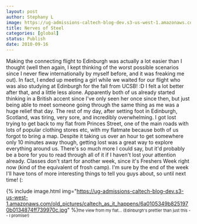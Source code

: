 ```yaml
---
layout: post
author: Stephany L
image: https://ug-admissions-caltech-blog-dev.s3-us-west-1.amazonaws.com/old_pictures/caltech_as_it_happens/6a0105349b8251970b0134874ff570970c.jpg
title: Nerves of Steel 
categories: [global]
status: Publish
date: 2010-09-16
---
```


Making the connecting flight to Edinburgh was actually a lot easier than I thought (well then again, I kept thinking of the worst possible scenarios since I never flew internationally by myself before, and it was freaking me out). In fact, I ended up meeting a girl while we waited for our flight who was also studying at Edinburgh for the fall from UCSB! :D I felt a lot better after that, and a little less alone. Apparently both of us already started thinking in a British accent since I've only seen her once since then, but just being able to meet someone going through the same thing as me was a huge relief that day. The rest of my day, after setting foot in Edinburgh, Scotland, was tiring, very sore, and incredibly overwhelming. I got lost trying to get back to my flat from Princes Street, one of the main roads with lots of popular clothing stores etc, with my flatmate because both of us forgot to bring a map. Despite it taking us over an hour to get somewhere only 10 minutes away though, getting lost was a great way to explore everything around us. There's so much more I could say, but it'd probably be a bore for you to read through all of it if I haven't lost your attention already. Classes don't start for another week, since it's Freshers Week right now (kind of the equivalent of frosh camp). I'm sure by the end of the week I'll have tons of more interesting things to tell you guys about, so until next time! (: 


{% include image.html img="https://ug-admissions-caltech-blog-dev.s3-us-west-1.amazonaws.com/old_pictures/caltech_as_it_happens/6a0105349b8251970b0134874ff739970c.jpg" %}<span style="font-size: 11px;">the view from my flat... (Edinburgh's prettier than just this -- I promise!) 
